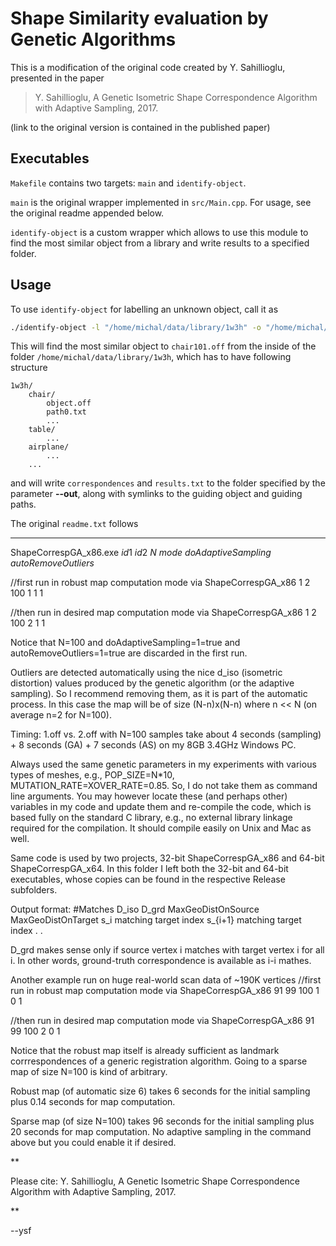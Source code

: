 # Shape Similarity evaluation by Genetic Algorithms

This is a modification of the original code created by Y. Sahillioglu, presented in the paper
> Y. Sahillioglu, A Genetic Isometric Shape Correspondence Algorithm with Adaptive Sampling, 2017.

(link to the original version is contained in the published paper)

## Executables

`Makefile` contains two targets: `main` and `identify-object`.

`main` is the original wrapper implemented in `src/Main.cpp`. For usage, see the original readme appended below.

`identify-object` is a custom wrapper which allows to use this module to find the most similar object from a library
and write results to a specified folder.

## Usage

To use `identify-object` for labelling an unknown object, call it as

```sh
./identify-object -l "/home/michal/data/library/1w3h" -o "/home/michal/data/objects/chair101.off" --out "./output"
```

This will find the most similar object to `chair101.off` from the inside of the folder `/home/michal/data/library/1w3h`, which has to have following structure

```
1w3h/
    chair/
        object.off
        path0.txt
        ...
    table/
        ...
    airplane/
        ...
    ...
```

and will write `correspondences` and `results.txt` to the folder specified by the parameter **--out**, along with symlinks to the guiding object and guiding paths.

The original `readme.txt` follows

***


ShapeCorrespGA_x86.exe $id1$ $id2$ $N$ $mode$ $doAdaptiveSampling$ $autoRemoveOutliers$

//first run in robust map computation mode via
ShapeCorrespGA_x86 1 2 100 1 1 1

//then run in desired map computation mode via
ShapeCorrespGA_x86 1 2 100 2 1 1

Notice that N=100 and doAdaptiveSampling=1=true and autoRemoveOutliers=1=true are discarded in the first run.

Outliers are detected automatically using the nice d_iso (isometric distortion) values produced by the genetic algorithm (or the adaptive sampling). So I recommend removing them, as it is part of the automatic process. In this case the map will be of size (N-n)x(N-n) where n << N (on average n=2 for N=100).

Timing: 1.off vs. 2.off with N=100 samples take about 4 seconds (sampling) + 8 seconds (GA) + 7 seconds (AS) on my 8GB 3.4GHz Windows PC.

Always used the same genetic parameters in my experiments with various types of meshes, e.g., POP_SIZE=N*10, MUTATION_RATE=XOVER_RATE=0.85. So, I do not take them as command line arguments. You may however locate these (and perhaps other) variables in my code and update them and re-compile the code, which is based fully on the standard C library, e.g., no external library linkage required for the compilation. It should compile easily on Unix and Mac as well.

Same code is used by two projects, 32-bit ShapeCorrespGA_x86 and 64-bit ShapeCorrespGA_x64. In this folder I left both the 32-bit and 64-bit executables, whose copies can be found in the respective Release subfolders.

Output format:
#Matches D_iso D_grd MaxGeoDistOnSource MaxGeoDistOnTarget
s_i	matching target index
s_{i+1}	matching target index
.
.

D_grd makes sense only if source vertex i matches with target vertex i for all i. In other words, ground-truth correspondence is available as i-i mathes.




Another example run on huge real-world scan data of ~190K vertices
//first run in robust map computation mode via
ShapeCorrespGA_x86 91 99 100 1 0 1

//then run in desired map computation mode via
ShapeCorrespGA_x86 91 99 100 2 0 1

Notice that the robust map itself is already sufficient as landmark corrrespondences of a generic registration algorithm. Going to a sparse map of size N=100 is kind of arbitrary.

Robust map (of automatic size 6) takes 6 seconds for the initial sampling plus 0.14 seconds for map computation.

Sparse map (of size N=100) takes 96 seconds for the initial sampling plus 20 seconds for map computation. No adaptive sampling in the command above but you could enable it if desired.

**

Please cite:
Y. Sahillioglu, A Genetic Isometric Shape Correspondence Algorithm with Adaptive Sampling, 2017.

**



--ysf
